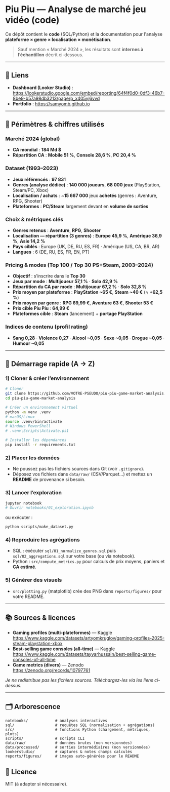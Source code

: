 # Piu Piu — Analyse de marché jeu vidéo (code)

Ce dépôt contient le **code** (SQL/Python) et la documentation pour l'analyse **plateforme × genre × localisation × monétisation**.

> Sauf mention « Marché 2024 », les résultats sont **internes à l’échantillon** décrit ci-dessous.

---

## 🔗 Liens
- **Dashboard (Looker Studio)** : https://lookerstudio.google.com/embed/reporting/64f4f0d0-0df3-46b7-8be9-b57a98db3213/page/p_x405yj6vvd
- **Portfolio** : https://samyomb.github.io

---

## 🧭 Périmètres & chiffres utilisés

### Marché 2024 (global)
- **CA mondial** : **184 Md $**
- **Répartition CA** : **Mobile 51 %**, **Console 28,6 %**, **PC 20,4 %**

### Dataset (1993–2023)
- **Jeux référencés** : **97 831**
- **Genres (analyse dédiée)** : **140 000 joueurs**, **68 000 jeux** (PlayStation, Steam/PC, Xbox)
- **Localisation / achats** : ~**15 667 000** jeux **achetés** (genres : Aventure, RPG, Shooter)
- **Plateformes** : **PC/Steam** largement devant en **volume de sorties**

### Choix & métriques clés
- **Genres retenus** : **Aventure**, **RPG**, **Shooter**
- **Localisation — répartition (3 genres)** : **Europe 45,9 %**, **Amérique 36,9 %**, **Asie 14,2 %**
- **Pays ciblés** : Europe (UK, DE, RU, ES, FR) · Amérique (US, CA, BR, AR)
- **Langues** : 6 (DE, RU, ES, FR, EN, PT)

### Pricing & modes (Top 100 / Top 30 PS+Steam, 2003–2024)
- **Objectif** : s’inscrire dans le **Top 30**
- **Jeux par mode** : **Multijoueur 57,1 %** · **Solo 42,9 %**
- **Répartition du CA par mode** : **Multijoueur 67,2 %** · **Solo 32,8 %**
- **Prix moyen par plateforme** : **PlayStation ~65 €**, **Steam ~40 €** (≈ **+62,5 %**)
- **Prix moyen par genre** : **RPG 69,99 €**, **Aventure 63 €**, **Shooter 53 €**
- **Prix cible Piu Piu** : **64,99 €**
- **Plateformes cible** : **Steam** (lancement) + **portage PlayStation**

### Indices de contenu (profil rating)
- **Sang 0,28** · **Violence 0,27** · **Alcool ~0,05** · **Sexe ~0,05** · **Drogue ~0,05** · **Humour ~0,05**

---

## 🚀 Démarrage rapide (A → Z)

### 1) Cloner & créer l’environnement
```bash
# Cloner
git clone https://github.com/VOTRE-PSEUDO/piu-piu-game-market-analysis.git
cd piu-piu-game-market-analysis

# Créer un environnement virtuel
python -m venv .venv
# macOS/Linux
source .venv/bin/activate
# Windows PowerShell
# .venv\Scripts\Activate.ps1

# Installer les dépendances
pip install -r requirements.txt
```

### 2) Placer les données
- Ne poussez pas les fichiers sources dans Git (voir `.gitignore`).
- Déposez vos fichiers dans `data/raw/` (CSV/Parquet…) et mettez un **README** de provenance si besoin.

### 3) Lancer l’exploration
```bash
jupyter notebook
# Ouvrir notebooks/01_exploration.ipynb
```
ou exécuter :
```bash
python scripts/make_dataset.py
```

### 4) Reproduire les agrégations
- SQL : exécuter `sql/01_normalize_genres.sql` puis `sql/02_aggregations.sql` sur votre base (ou via notebook).
- Python : `src/compute_metrics.py` pour calculs de prix moyens, paniers et **CA estimé**.

### 5) Générer des visuels
- `src/plotting.py` (matplotlib) crée des PNG dans `reports/figures/` pour votre README.

---

## 📚 Sources & licences
- **Gaming profiles (multi-plateformes)** — Kaggle  
  https://www.kaggle.com/datasets/artyomkruglov/gaming-profiles-2025-steam-playstation-xbox
- **Best-selling game consoles (all-time)** — Kaggle  
  https://www.kaggle.com/datasets/tayyarhussain/best-selling-game-consoles-of-all-time
- **Game metrics (divers)** — Zenodo  
  https://zenodo.org/records/10797761

*Je ne redistribue pas les fichiers sources. Téléchargez-les via les liens ci-dessus.*

---

## 🗂️ Arborescence
```
notebooks/            # analyses interactives
sql/                  # requêtes SQL (normalisation + agrégations)
src/                  # fonctions Python (chargement, métriques, plots)
scripts/              # scripts CLI
data/raw/             # données brutes (non versionnées)
data/processed/       # sorties intermédiaires (non versionnées)
lookerstudio/         # captures & notes champs calculés
reports/figures/      # images auto-générées pour le README
```

## 📝 Licence
MIT (à adapter si nécessaire).